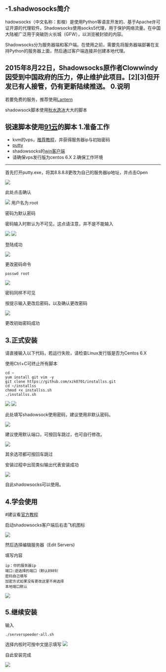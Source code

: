 -1.shadwosocks简介
---
hadowsocks（中文名称：影梭）是使用Python等语言开发的、基于Apache许可证开源的代理软件。Shadowsocks使用socks5代理，用于保护网络流量。在中国大陆被广泛用于突破防火长城（GFW），以浏览被封锁的内容。

Shadowsocks分为服务器端和客户端。在使用之前，需要先将服务器端部署在支持Python的服务器上面，然后通过客户端连接并创建本地代理。

2015年8月22日，Shadowsocks原作者Clowwindy因受到中国政府的压力，停止维护此项目。[2][3]但开发已有人接管，仍有更新陆续推送。
0.说明
---
若要免费的服务，推荐使用[Lantern](https://github.com/getlantern/lantern)

shadowsock脚本使用[秋水逸冰](https://teddysun.com/342.html)大大的脚本

锐速脚本使用[91云](https://www.91yun.org/archives/683)的脚本
1.准备工作
---
- kvm的vps，[推荐教程](http://www.freehao123.com/ten-vps/)，并获得服务器ip与初始密码
- [putty](http://www.chiark.greenend.org.uk/~sgtatham/putty/download.html)
- shadowsocks的[win客户端](https://github.com/shadowsocks/shadowsocks-windows/releases)
- 请确保vps发行版为centos 6.X
2.确保工作环境
---
首先打开putty.exe，将其8.8.8.8更改为自己的服务器ip地址，并点击Open

![](http://ww2.sinaimg.cn/mw690/6a1637c7gw1f4kns4s0wuj20cm0c574o.jpg)

此处点击确认

![](http://ww4.sinaimg.cn/mw690/6a1637c7gw1f4kns2bfzsj20kh0btwes.jpg)
用户名为:root

密码为默认密码

密码输入时默认为不可见，这点请注意，并不是不能输入

![](http://ww2.sinaimg.cn/mw690/6a1637c7gw1f4kns2rzv4j20if0bqt8k.jpg)
![](http://ww3.sinaimg.cn/mw690/6a1637c7gw1f4kns3i50jj20ig0brq2u.jpg)

登陆成功

![](http://ww4.sinaimg.cn/mw690/6a1637c7gw1f4kns0pfz3j20ib0bpdft.jpg)

更改密码命令
   
    passwd root

![](http://ww2.sinaimg.cn/mw690/6a1637c7gw1f4kns3ulkej20id0bk3yd.jpg)

密码同样不可见

按提示输入更改后密码，以及确认更改密码

![](http://ww2.sinaimg.cn/mw690/6a1637c7gw1f4kns0zsqjj20ie0blt8o.jpg)

更改初始密码成功

3.正式安装
---
请直接输入以下代码，若运行失败，请检查Linux发行版是否为Centos 6.X

使用Ctrl+C可终止所有脚本

    cd ~
    yum install git vim -y
    git clone https://github.com/xzk0701/installss.git
    cd ~/installss
    chmod +x installss.sh
    ./installss.sh
![](http://ww2.sinaimg.cn/mw690/6a1637c7gw1f4kns1wv02j20ic0bljr8.jpg)
![](http://ww4.sinaimg.cn/mw690/6a1637c7gw1f4knrzo9epj20if0blmx1.jpg)

此处填写shadowsock使用密码，建议使用非默认密码。

![](http://ww4.sinaimg.cn/mw690/6a1637c7gw1f4kns6a1atj20if0bo74b.jpg)

建议使用默认端口，可按回车跳过，也可自行修改。

![](http://ww2.sinaimg.cn/mw690/6a1637c7gw1f4kns4gccgj20ic0bqq33.jpg)

其余选项都可按回车跳过

安装过程中出现类似输出代表安装成功

![](http://ww1.sinaimg.cn/mw690/6a1637c7gw1f4kns5u8a1j20if0bowey.jpg)

自此shadowsocks可以使用。

4.学会使用
---

#建议看[官方教程](https://github.com/shadowsocks/shadowsocks-windows/wiki/Shadowsocks-Windows-%E4%BD%BF%E7%94%A8%E8%AF%B4%E6%98%8E)

启动shadowsocks客户端后右击飞机图标

![](http://ww1.sinaimg.cn/mw690/6a1637c7gw1f4kohz9ff2j20cx06ejsh.jpg)

然后选择编辑服务器（Edit Servers)

填写内容

    ip：你的服务器ip
    端口:逆选择的端口（默认8989）
    密码自己填写
    加密方式如果没有更改这里不用选择
    本地端口默认


![](http://ww3.sinaimg.cn/mw690/6a1637c7gw1f4koi9f6kyj20dc08jwfi.jpg)

5.继续安装
---
输入
   
    ./serverspeeder-all.sh

选择内核时可按中文提示填写
![](http://ww2.sinaimg.cn/mw690/6a1637c7gw1f4kns58tqfj20k607xweq.jpg)

自此安装完成

![](http://ww1.sinaimg.cn/mw690/6a1637c7gw1f4kns0bpdxj20if0bmt8v.jpg)
